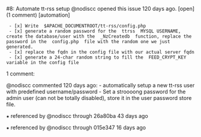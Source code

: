 #8: Automate tt-rss setup
@nodiscc opened this issue 120 days ago.  [open] (1 comment)
[automation]

     - [x] Write  $APACHE_DOCUMENTROOT/tt-rss/config.php 
     - [x] generate a random password for the  ttrss  MYSQL USERNAME, create the database/user with the  _NzCreatedb  function, replace the password in the  config.php  file with the random one we just generated.
     - [x] replace the fqdn in the config file with our actual server fqdn
     - [x] generate a 24-char random string to fill the  FEED_CRYPT_KEY  variable in the config file


1 comment:

@nodiscc commented 120 days ago:
     - automatically setup a new tt-rss user with predefined username/password
     - Set a stroooong password for the  admin  user (can not be totally disabled), store it in the user password store file.


⁕ referenced by @nodiscc through 26a80ba 43 days ago

⁕ referenced by @nodiscc through 015e347 16 days ago


